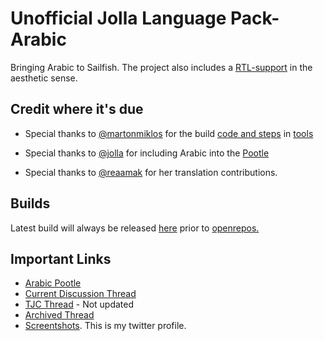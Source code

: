 # Unofficial Jolla Language Pack-Arabic

Bringing Arabic to Sailfish. The project also includes a [RTL-support](https://github.com/Logic-gate/unofficial-jolla-language-pack-ar/tree/master/tests) in the aesthetic sense.

## Credit where it's due

* Special thanks to [@martonmiklos](https://github.com/martonmiklos) for the build [code and steps](https://github.com/martonmiklos/unofficial-jolla-translation) in [tools](https://github.com/Logic-gate/unofficial-jolla-language-pack-ar/tree/1.1.0-1.2.9/tools)

* Special thanks to [@jolla](https://jolla.com) for including Arabic into the [Pootle](https://translate.sailfishos.org/ar/)

* Special thanks to [@reaamak](https://translate.sailfishos.org/accounts/reaamak/) for her translation contributions. 


## Builds
Latest build will always be released [here](https://github.com/Logic-gate/unofficial-jolla-language-pack-ar/releases) prior to [openrepos.](https://openrepos.net/content/maddev/gamma-arabic-community-translation-sailfishos) 

## Important Links

* [Arabic Pootle](https://translate.sailfishos.org/ar/)
* [Current Discussion Thread](https://forum.sailfishos.org/t/unofficial-rtl-support/671)
* [TJC Thread](https://together.jolla.com/question/228890/unofficial-rtl-support-re-opened/) - Not updated
* [Archived Thread](https://web.archive.org/web/20200626114909/https://together.jolla.com/question/228890/unofficial-arabic-translation-canceled/)
* [Screentshots](https://twitter.com/m4d_d3v). This is my twitter profile. 



